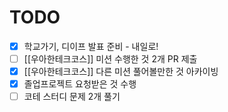 # TODO
- [x] 학교가기, 디이프 발표 준비 - 내일로!
- [ ] [[우아한테크코스]] 미션 수행한 것 2개 PR 제출
- [x] [[우아한테크코스]] 다른 미션 풀어볼만한 것 아카이빙
- [x] 졸업프로젝트 요청받은 것 수행
- [ ] 코테 스터디 문제 2개 풀기